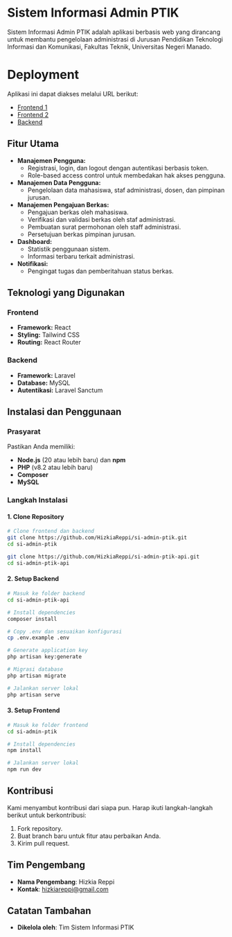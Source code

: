 # Sistem Informasi Admin PTIK

Sistem Informasi Admin PTIK adalah aplikasi berbasis web yang dirancang untuk membantu pengelolaan administrasi di Jurusan Pendidikan Teknologi Informasi dan Komunikasi, Fakultas Teknik, Universitas Negeri Manado.

# Deployment

Aplikasi ini dapat diakses melalui URL berikut:

-   [Frontend 1](https://si-admin-ptik.laboratoriumweb.id/)
-   [Frontend 2](https://si-admin-ptik.vercel.app/)
-   [Backend](https://api.si-admin-ptik-api.laboratoriumweb.id/)

## Fitur Utama

-   **Manajemen Pengguna:**
    -   Registrasi, login, dan logout dengan autentikasi berbasis token.
    -   Role-based access control untuk membedakan hak akses pengguna.
-   **Manajemen Data Pengguna:**
    -   Pengelolaan data mahasiswa, staf administrasi, dosen, dan pimpinan jurusan.
-   **Manajemen Pengajuan Berkas:**
    -   Pengajuan berkas oleh mahasiswa.
    -   Verifikasi dan validasi berkas oleh staf administrasi.
    -   Pembuatan surat permohonan oleh staff administrasi.
    -   Persetujuan berkas pimpinan jurusan.
-   **Dashboard:**
    -   Statistik penggunaan sistem.
    -   Informasi terbaru terkait administrasi.
-   **Notifikasi:**
    -   Pengingat tugas dan pemberitahuan status berkas.

## Teknologi yang Digunakan

### Frontend

-   **Framework:** React
-   **Styling:** Tailwind CSS
-   **Routing:** React Router

### Backend

-   **Framework:** Laravel
-   **Database:** MySQL
-   **Autentikasi:** Laravel Sanctum

## Instalasi dan Penggunaan

### Prasyarat

Pastikan Anda memiliki:

-   **Node.js** (20 atau lebih baru) dan **npm**
-   **PHP** (v8.2 atau lebih baru)
-   **Composer**
-   **MySQL**

### Langkah Instalasi

#### 1. Clone Repository

```bash
# Clone frontend dan backend
git clone https://github.com/HizkiaReppi/si-admin-ptik.git
cd si-admin-ptik

git clone https://github.com/HizkiaReppi/si-admin-ptik-api.git
cd si-admin-ptik-api
```

#### 2. Setup Backend

```bash
# Masuk ke folder backend
cd si-admin-ptik-api

# Install dependencies
composer install

# Copy .env dan sesuaikan konfigurasi
cp .env.example .env

# Generate application key
php artisan key:generate

# Migrasi database
php artisan migrate

# Jalankan server lokal
php artisan serve
```

#### 3. Setup Frontend

```bash
# Masuk ke folder frontend
cd si-admin-ptik

# Install dependencies
npm install

# Jalankan server lokal
npm run dev
```

## Kontribusi

Kami menyambut kontribusi dari siapa pun. Harap ikuti langkah-langkah berikut untuk berkontribusi:

1. Fork repository.
2. Buat branch baru untuk fitur atau perbaikan Anda.
3. Kirim pull request.

## Tim Pengembang

-   **Nama Pengembang**: Hizkia Reppi
-   **Kontak**: hizkiareppi@gmail.com

## Catatan Tambahan

-   **Dikelola oleh**: Tim Sistem Informasi PTIK
